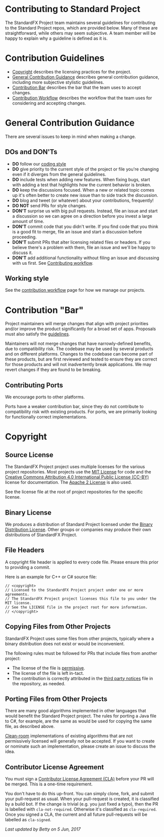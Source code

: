Contributing to Standard Project
======================
The StandardFX Project team maintains several guidelines for contributing to the Standard Project repos, which 
are provided below. Many of these are straightforward, while others may seem subjective. A team member will 
be happy to explain why a guideline is defined as it is.


Contribution Guidelines
=======================
- [Copyright](#copyright) describes the licensing practices for the project.
- [General Contribution Guidance](#general-contribution-guidance) describes general contribution guidance, including more subjective stylistic guidelines.
- [Contribution Bar](#contribution-bar) describes the bar that the team uses to accept changes.
- [Contribution Workflow](contributing-workflow.md) describes the workflow that the team uses for considering and accepting changes.


General Contribution Guidance
=============================
There are several issues to keep in mind when making a change.

DOs and DON'Ts
--------------
* **DO** follow our [coding style](csharp-coding-style.md)
* **DO** give priority to the current style of the project or file you're changing even if it diverges from the general guidelines.
* **DO** include tests when adding new features. When fixing bugs, start with adding a test that highlights how the current behavior is broken.
* **DO** keep the discussions focused. When a new or related topic comes up it's often better to create new issue than to side track the discussion.
* **DO** blog and tweet (or whatever) about your contributions, frequently!
* **DO NOT** send PRs for style changes. 
* **DON'T** surprise us with big pull requests. Instead, file an issue and start a discussion so we can agree on a direction before you invest a large amount of time.
* **DON'T** commit code that you didn't write. If you find code that you think is a good fit to merge, file an issue and start a discussion before proceeding.
* **DON'T** submit PRs that alter licensing related files or headers. If you believe there's a problem with them, file an issue and we'll be happy to discuss it.
* **DON'T** add additional functionality without filing an issue and discussing with us first. See [Contributing workflow](contributing-workflow.md).

Working style
-------------
See the [contribution workflow](contribution-workflow.md) page for how we manage our projects.


Contribution "Bar"
==================
Project maintainers will merge changes that align with project priorities and/or improve the product significantly for a broad set 
of apps. Proposals must also satisfy the [guidelines](#contribution-guidelines).

Maintainers will not merge changes that have narrowly-defined benefits, due to compatibility risk. The codebase may be used by 
several products and on different platforms. Changes to the codebase can become part of these products, but are first reviewed 
and tested to ensure they are correct for those products and will not inadvertently break applications. We may revert changes if 
they are found to be breaking.

Contributing Ports
------------------
We encourage ports to other platforms.

Ports have a weaker contribution bar, since they do not contribute to compatibility risk with existing products. For ports, 
we are primarily looking for functionally correct implementations.


Copyright
=========

Source License
--------------
The StandardFX Project project uses multiple licenses for the various project repositories. Most projects use 
the [MIT License](https://opensource.org/licenses/MIT) for code and 
the [Creative Commons Attribution 4.0 International Public License (CC-BY)](https://creativecommons.org/licenses/by/4.0/) license 
for documentation. The [Apache 2 License](https://opensource.org/licenses/Apache-2.0) is also used. 

See the license file at the root of project repositories for the specific license.

Binary License
--------------
We produces a distribution of Standard Project licensed under the [Binary Distribution License](distro-license.txt). Other groups 
or companies may produce their own distributions of StandardFX Project.

File Headers
------------
A copyright file header is applied to every code file. Please ensure this prior to providing a commit.

Here is an example for C++ or C# source file:

```
// <copyright>
// Licensed to the StandardFX Project project under one or more agreements.
// The StandardFX Project project licenses this file to you under the MIT license.
// See the LICENSE file in the project root for more information.
// </copyright>
```

Copying Files from Other Projects
---------------------------------
StandardFX Project uses some files from other projects, typically where a binary distribution does not exist or would be inconvenient.

The following rules must be followed for PRs that include files from another project:

- The license of the file is [permissive](https://en.wikipedia.org/wiki/Permissive_free_software_licence).
- The license of the file is left in-tact.
- The contribution is correctly attributed in the [third party notices](../THIRD-PARTY-NOTICE.txt) file in the repository, as needed.

Porting Files from Other Projects
---------------------------------
There are many good algorithms implemented in other languages that would benefit the Standard Project project. The rules for porting a 
Java file to C#, for example, are the same as would be used for copying the same file, as described above.

[Clean-room](https://en.wikipedia.org/wiki/Clean_room_design) implementations of existing algorithms that are not permissively licensed 
will generally not be accepted. If you want to create or nominate such an implementation, please create an issue to discuss the idea.

Contributor License Agreement
-----------------------------
You must sign a [Contributor License Agreement (CLA)](contributor-license-agreement.md) before your PR will be merged. This is a one-time requirement. 

You don't have to do this up-front. You can simply clone, fork, and submit your pull-request as usual. When your pull-request is created, it is 
classified by a build bot. If the change is trivial (e.g. you just fixed a typo), then the PR is labelled with `cla-not-required`. Otherwise it's 
classified as `cla-required`. Once you signed a CLA, the current and all future pull-requests will be labelled as `cla-signed`.


*Last updated by Betty on 5 Jun, 2017*
